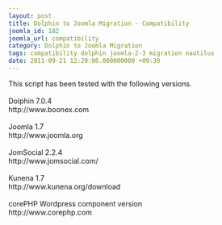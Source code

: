 ```yaml
---
layout: post
title: Dolphin to Joomla Migration - Compatibility
joomla_id: 182
joomla_url: compatibility
category: Dolphin to Joomla Migration
tags: compatibility dolphin joomla-2-3 migration nautilus
date: 2011-09-21 12:20:06.000000000 +09:30
---
```

<p>This script has been tested with the following versions.<br><br>Dolphin 7.0.4<br>http://www.boonex.com<br><br>Joomla 1.7 <br>http://www.joomla.org<br><br>JomSocial 2.2.4<br>http://www.jomsocial.com/<br><br>Kunena 1.7 <br>http://www.kunena.org/download<br><br>corePHP Wordpress component version <br>http://www.corephp.com<br><br></p>

